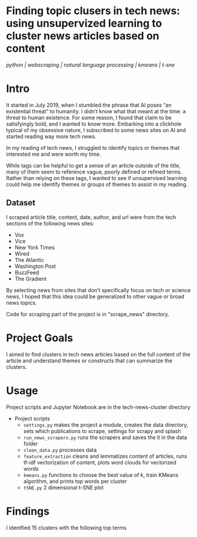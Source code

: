 # Finding topic clusers in tech news: using unsupervized learning to cluster news articles based on content

*python | webscraping | natural language processing | kmeans | t-sne*

# Intro

It started in July 2019, when I stumbled the phrase that AI poses “an existential threat” to humanity. I didn’t know what that meant at the time: a threat to human existence. For some reason, I found that claim to be satisfyingly bold, and I wanted to know more. Embarking into a clickhole typical of my obsessive nature, I subscribed to some news sites on AI and started reading way more tech news.

In my reading of tech news, I struggled to identify topics or themes that interested me and were worth my time.

While tags can be helpful to get a sense of an article outside of the title, many of them seem to reference vague, poorly defined or refined terms.  Rather than relying on these tags, I wanted to see if unsupervised learning could help me identify themes or groups of themes to assist in my reading. 

## Dataset

I scraped article title, content, date, author, and url were from the tech sections of the following news sites:
- Vox
- Vice
- New York Times
- Wired
- The Atlantic
- Washington Post
- BuzzFeed
- The Gradient

By selecting news from sites that don’t specifically focus on tech or science news, I hoped that this idea could be generalized to other vague or broad news topics. 

Code for scraping part of the project is in "scrape_news" directory.

# Project Goals

I aimed to find clusters in tech news articles based on the full content of the article and understand themes or constructs that can summarize the clusters.

# Usage

Project scripts and Jupyter Notebook are in the tech-news-cluster directory

- Project scripts
    - `settings.py` makes the project a module, creates the data directory, sets which publications to scrape, settings for scrapy and splash
    - `run_news_scrapers.py` runs the scrapers and saves the it in the data folder
    - `clean_data.py` processes data
    - `feature_extraction` cleans and lemmatizes content of articles, runs tf-idf vectorization of content, plots word clouds for vectorized words
    - `kmeans.py` functions to choose the best value of k, train KMeans algorithm, and prints top words per cluster
    - `tSNE.py` 2 dimensional t-SNE plot


# Findings

I identfied 15 clusters with the following top terms

